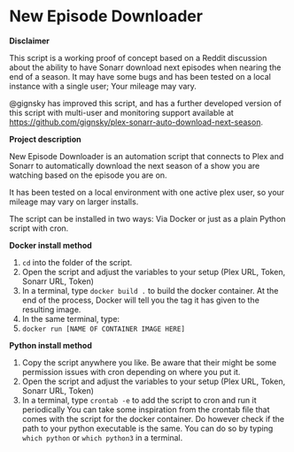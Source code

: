 # New Episode Downloader

**Disclaimer**

This script is a working proof of concept based on a Reddit discussion about the ability to have Sonarr download next episodes when nearing the end of a season. It may have some bugs and has been tested on a local instance with a single user; Your mileage may vary.

@gignsky has improved this script, and has a further developed version of this script with multi-user and monitoring support available at https://github.com/gignsky/plex-sonarr-auto-download-next-season.


**Project description**

New Episode Downloader is an automation script that connects to Plex and Sonarr to automatically
download the next season of a show you are watching based on the episode you are on.

It has been tested on a local environment with one active plex user, so your mileage may vary on larger installs.

The script can be installed in two ways: Via Docker or just as a plain Python script with cron.

**Docker install method**

1. ``cd`` into the folder of the script.
2. Open the script and adjust the variables to your setup (Plex URL, Token, Sonarr URL, Token)
3. In a terminal, type ``docker build .`` to build the docker container. At the end of the process, Docker will tell you the tag
  it has given to the resulting image.
4. In the same terminal, type:
5. ``docker run [NAME OF CONTAINER IMAGE HERE]``

**Python install method**

1. Copy the script anywhere you like. Be aware that their might be some permission issues with cron depending on where you put it.
2. Open the script and adjust the variables to your setup (Plex URL, Token, Sonarr URL, Token)
3. In a terminal, type ``crontab -e`` to add the script to cron and run it periodically
    You can take some inspiration from the crontab file that comes with the script for the docker container.
    Do however check if the path to your python executable is the same. You can do so by typing ``which python`` or ``which python3`` in a terminal.

